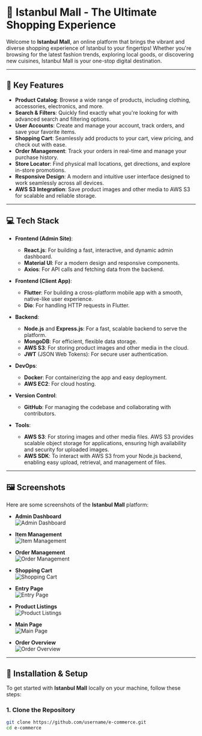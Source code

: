 # 🏬 **Istanbul Mall** - The Ultimate Shopping Experience

Welcome to **Istanbul Mall**, an online platform that brings the vibrant and diverse shopping experience of Istanbul to your fingertips! Whether you're browsing for the latest fashion trends, exploring local goods, or discovering new cuisines, Istanbul Mall is your one-stop digital destination.

---

## 🌟 **Key Features**

- **Product Catalog**: Browse a wide range of products, including clothing, accessories, electronics, and more.
- **Search & Filters**: Quickly find exactly what you're looking for with advanced search and filtering options.
- **User Accounts**: Create and manage your account, track orders, and save your favorite items.
- **Shopping Cart**: Seamlessly add products to your cart, view pricing, and check out with ease.
- **Order Management**: Track your orders in real-time and manage your purchase history.
- **Store Locator**: Find physical mall locations, get directions, and explore in-store promotions.
- **Responsive Design**: A modern and intuitive user interface designed to work seamlessly across all devices.
- **AWS S3 Integration**: Save product images and other media to AWS S3 for scalable and reliable storage.

---

## 💻 **Tech Stack**

- **Frontend (Admin Site)**:
  - **React.js**: For building a fast, interactive, and dynamic admin dashboard.
  - **Material UI**: For a modern design and responsive components.
  - **Axios**: For API calls and fetching data from the backend.

- **Frontend (Client App)**:
  - **Flutter**: For building a cross-platform mobile app with a smooth, native-like user experience.
  - **Dio**: For handling HTTP requests in Flutter.

- **Backend**:
  - **Node.js** and **Express.js**: For a fast, scalable backend to serve the platform.
  - **MongoDB**: For efficient, flexible data storage.
  - **AWS S3**: For storing product images and other media in the cloud.
  - **JWT** (JSON Web Tokens): For secure user authentication.

- **DevOps**:
  - **Docker**: For containerizing the app and easy deployment.
  - **AWS EC2**: For cloud hosting.

- **Version Control**:
  - **GitHub**: For managing the codebase and collaborating with contributors.

- **Tools**:
  - **AWS S3**: For storing images and other media files. AWS S3 provides scalable object storage for applications, ensuring high availability and security for uploaded images.
  - **AWS SDK**: To interact with AWS S3 from your Node.js backend, enabling easy upload, retrieval, and management of files.

---

## 🖼️ **Screenshots**

Here are some screenshots of the **Istanbul Mall** platform:

- **Admin Dashboard**  
  ![Admin Dashboard](images/admin_add_item.png)

- **Item Management**  
  ![Item Management](images/admin_item.png)

- **Order Management**  
  ![Order Management](images/admin_order.png)

- **Shopping Cart**  
  ![Shopping Cart](images/cart.png)

- **Entry Page**  
  ![Entry Page](images/entry.png)

- **Product Listings**  
  ![Product Listings](images/items.png)

- **Main Page**  
  ![Main Page](images/main.png)

- **Order Overview**  
  ![Order Overview](images/order.png)

---

## 🚀 **Installation & Setup**

To get started with **Istanbul Mall** locally on your machine, follow these steps:

### 1. Clone the Repository
```bash
git clone https://github.com/username/e-commerce.git
cd e-commerce
